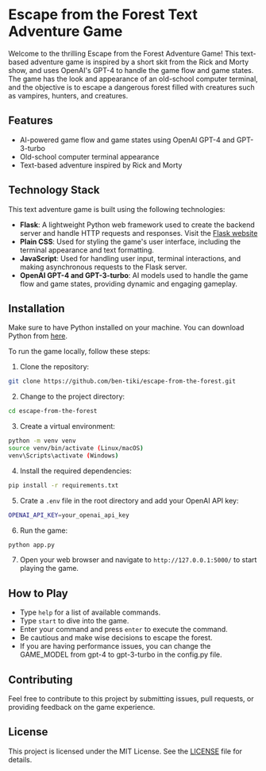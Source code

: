 # Escape from the Forest Text Adventure Game

Welcome to the thrilling Escape from the Forest Adventure Game! This text-based adventure game is inspired by a short skit from the Rick and Morty show, and uses OpenAI's GPT-4 to handle the game flow and game states. The game has the look and appearance of an old-school computer terminal, and the objective is to escape a dangerous forest filled with creatures such as vampires, hunters, and creatures.


## Features

- AI-powered game flow and game states using OpenAI GPT-4 and GPT-3-turbo
- Old-school computer terminal appearance
- Text-based adventure inspired by Rick and Morty

## Technology Stack

This text adventure game is built using the following technologies:

- **Flask**: A lightweight Python web framework used to create the backend server and handle HTTP requests and responses.  Visit the [Flask website](https://flask.palletsprojects.com/)
- **Plain CSS**: Used for styling the game's user interface, including the terminal appearance and text formatting.
- **JavaScript**: Used for handling user input, terminal interactions, and making asynchronous requests to the Flask server.
- **OpenAI GPT-4 and GPT-3-turbo**: AI models used to handle the game flow and game states, providing dynamic and engaging gameplay.

## Installation

Make sure to have Python installed on your machine. You can download Python from [here](https://www.python.org/downloads/).

To run the game locally, follow these steps:

1. Clone the repository:

```bash
git clone https://github.com/ben-tiki/escape-from-the-forest.git
```

2. Change to the project directory:

```bash
cd escape-from-the-forest
```

3. Create a virtual environment:

```bash
python -m venv venv
source venv/bin/activate (Linux/macOS)
venv\Scripts\activate (Windows)
```

4. Install the required dependencies:

```bash
pip install -r requirements.txt
```

5. Crate a `.env` file in the root directory and add your OpenAI API key:

```bash
OPENAI_API_KEY=your_openai_api_key
```

6. Run the game:

```bash
python app.py
```

7. Open your web browser and navigate to `http://127.0.0.1:5000/` to start playing the game.

## How to Play

- Type `help` for a list of available commands.
- Type `start` to dive into the game.
- Enter your command and press `enter` to execute the command.
- Be cautious and make wise decisions to escape the forest.
- If you are having performance issues, you can change the GAME_MODEL from gpt-4 to gpt-3-turbo in the config.py file.

## Contributing

Feel free to contribute to this project by submitting issues, pull requests, or providing feedback on the game experience.

## License

This project is licensed under the MIT License. See the [LICENSE](LICENSE) file for details.